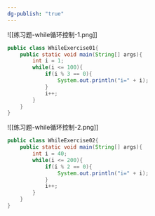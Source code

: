 ```yaml
---
dg-publish: "true"
---
```

![[练习题-while循环控制-1.png]]
```java
public class WhileExercise01{
	public static void main(String[] args){
		int i = 1;
		while(i <= 100){
			if(i % 3 == 0){
				System.out.println("i=" + i);
			}
			i++;
		}
	}
}
```
![[练习题-while循环控制-2.png]]
```java
public class WhileExercise02{
	public static void main(String[] args){
		int i = 40;
		while(i <= 200){
			if(i % 2 == 0){
				System.out.println("i=" + i);
			}
			i++;
		}
	}
}
```